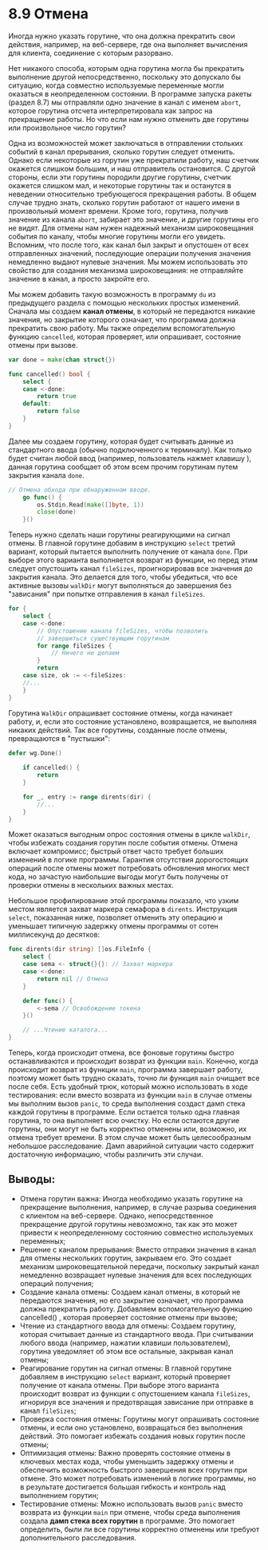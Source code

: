 # 8.9 Отмена

Иногда нужно указать горутине, что она должна прекратить свои действия, например, на веб-сервере, где она
выполняет вычисления для клиента, соединение с которым разорвано.

Нет никакого способа, которым одна горутина могла бы прекратить выполнение другой непосредственно, поскольку это
допускало бы ситуацию, когда совместно используемые переменные могли оказаться в неопределенном состоянии. В программе
запуска ракеты (раздел 8.7) мы отправляли одно значение в канал с именем `abort`, которое горутина отсчета
интерпретировала как запрос на прекращение работы. Но что если нам нужно отменить две горутины или произвольное
число горутин?

Одна из возможностей может заключаться в отправлении стольких событий в канал прерывания, сколько горутин следует
отменить. Однако если некоторые из горутин уже прекратили работу, наш счетчик окажется слишком большим, и наш
отправитель остановится. С другой стороны, если эти горутины породили другие горутины, счетчик окажется
слишком мал, и некоторые горутины так и останутся в неведении относительно требующегося прекращения работы. В
общем случае трудно знать, сколько горутин работают от нашего имени в произвольный момент времени. Кроме того,
горутина, получив значение из канала `abort`, забирает это значение, и другие горутины его не видят. Для
отмены нам нужен надежный механизм широковещания события по каналу, чтобы многие горутины могли его увидеть.
Вспомним, что после того, как канал был закрыт и опустошен от всех отправленных значений, последующие операции получения
значения немедленно выдают нулевые значения. Мы можем использовать это свойство для создания механизма широковещания: не
отправляйте значение в канал, а просто закройте его.

Мы можем добавить такую возможность в программу `du` из предыдущего раздела с помощью нескольких простых изменений.
Сначала мы создаем **канал отмены**, в который не передаются никакие значения, но закрытие которого означает, что
программа должна прекратить свою работу. Мы также определим вспомогательную функцию `cancelled`, которая проверяет, или
опрашивает, состояние отмены при вызове.

``` go
var done = make(chan struct{})

func cancelled() bool {
	select {
	case <-done:
		return true
	default:
		return false
	}
}
```

Далее мы создаем горутину, которая будет считывать данные из стандартного ввода (обычно подключенного к
терминалу). Как только будет считан любой ввод (например, пользователь нажмет клавишу <Enter>), данная горутина
сообщает об этом всем прочим горутинам путем закрытия канала `done`.

``` go
// Отмена обхода при обнаруженном вводе.
	go func() {
		os.Stdin.Read(make([]byte, 1))
		close(done)
	}()
```

Теперь нужно сделать наши горутины реагирующими на сигнал отмены. В главной горутине добавим в инструкцию
`select` третий вариант, который пытается выполнить получение от канала `done`. При выборе этого варианта выполняется
возврат из функции, но перед этим следует опустошить канал `fileSizes`, проигнорировав все значения до закрытия канала.
Это делается для того, чтобы убедиться, что все активные вызовы `walkDir` могут выполняться до завершения без
"зависания" при попытке отправления в канал `fileSizes`.

``` go
for {
	select {
	case <-done:
		// Опустошение канала fileSizes, чтобы позволить
		// завершиться существующим горутинам
		for range fileSizes {
			// Ничего не делаем
		}
		return
	case size, ok := <-fileSizes:
	//...
	}
}
```

Горутина `WalkDir` опрашивает состояние отмены, когда начинает работу, и, если это состояние установлено,
возвращается, не выполняя никаких действий. Так все горутины, созданные после отмены, превращаются в "пустышки":

``` go
defer wg.Done()
	
	if cancelled() {
		return
	}

	for _, entry := range dirents(dir) {
		//...
	}
}
```

Может оказаться выгодным опрос состояния отмены в цикле `walkDir`, чтобы избежать создания горутин после события
отмены. Отмена включает компромисс; быстрый ответ часто требует больших изменений в логике программы. Гарантия
отсутствия дорогостоящих операций после отмены может потребовать обновления многих мест кода, но зачастую наибольшие
выгоды могут быть получены от проверки отмены в нескольких важных местах.

Небольшое профилирование этой программы показало, что узким местом является захват маркера семафора в `dirents`.
Инструкция `select`, показанная ниже, позволяет отменить эту операцию и уменьшает типичную задержку отмены программы от
сотен миллисекунд до десятков:

``` go
func dirents(dir string) []os.FileInfo {
	select {
	case sema <- struct{}{}: // Захват маркера
	case <-done:
		return nil // Отмена
	}

	defer func() {
		<-sema // Освобождение токена
	}()

	// ...Чтение каталога...
}
```

Теперь, когда происходит отмена, все фоновые горутины быстро останавливаются и происходит возврат из функции
`main`. Конечно, когда происходит возврат из функции `main`, программа завершает работу, поэтому может быть трудно
сказать, точно ли функция `main` очищает все после себя. Есть удобный трюк, который можно использовать в ходе
тестирования: если вместо возврата из функции `main` в случае отмены мы выполним вызов `panic`, то среда выполнения
создаст дамп стека каждой горутины в программе. Если остается только одна главная горутина, то она выполняет всю
очистку. Но если остаются другие горутины, они могут не быть корректно отменены или, возможно, их отмена требует
времени. В этом случае может быть целесообразным небольшое расследование. Дамп аварийной ситуации часто содержит
достаточную информацию, чтобы различить эти случаи.

## Выводы:

* Отмена горутин важна: Иногда необходимо указать горутине на прекращение выполнения, например, в случае разрыва
  соединения с клиентом на веб-сервере. Однако, непосредственное прекращение другой горутины невозможно, так как это
  может привести к неопределенному состоянию совместно используемых переменных;
* Решение с каналом прерывания: Вместо отправки значения в канал для отмены нескольких горутин, закрываем его. Это
  создает механизм широковещательной передачи, поскольку закрытый канал немедленно возвращает нулевые значения для всех
  последующих операций получения;
* Создание канала отмены: Создаем канал отмены, в который не передаются значения, но его закрытие означает, что
  программа должна прекратить работу. Добавляем вспомогательную функцию cancelled() , которая проверяет состояние
  отмены при вызове;
* Чтение из стандартного ввода для отмены: Создаем горутину, которая считывает данные из стандартного ввода. При
  считывании любого ввода (например, нажатии клавиши <Enter> пользователем), горутина
  уведомляет об этом все остальные, закрывая канал отмены;
* Реагирование горутин на сигнал отмены: В главной горутине добавляем в инструкцию `select` вариант, который
  проверяет получение от канала отмены. При выборе этого варианта происходит возврат из функции с опустошением канала
  `fileSizes`, игнорируя все значения и предотвращая зависание при отправке в канал `fileSizes`;
* Проверка состояния отмены: Горутины могут опрашивать состояние отмены, и если оно установлено, возвращаться без
  выполнения действий. Это помогает избежать создания новых горутин после отмены;
* Оптимизация отмены: Важно проверять состояние отмены в ключевых местах кода, чтобы уменьшить задержку отмены и
  обеспечить возможность быстрого завершения всех горутин при отмене. Это может потребовать изменений в логике
  программы, но в результате достигается большая гибкость и контроль над выполнением горутин;
* Тестирование отмены: Можно использовать вызов `panic` вместо возврата из функции `main` при отмене, чтобы среда
  выполнения создала **дамп стека всех горутин** в программе. Это помогает определить, были ли все горутины корректно
  отменены или требуют дополнительного расследования.